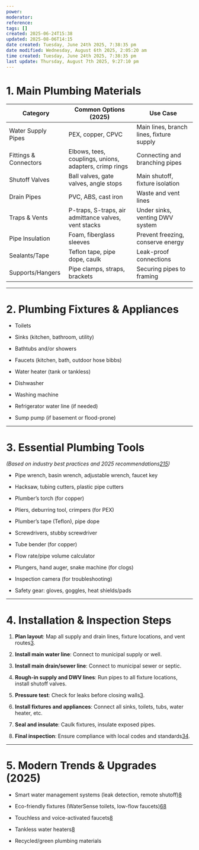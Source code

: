 ```yaml
---
power: 
moderator: 
reference: 
tags: []
created: 2025-06-24T15:38
updated: 2025-08-06T14:15
date created: Tuesday, June 24th 2025, 7:38:35 pm
date modified: Wednesday, August 6th 2025, 2:05:20 am
time created: Tuesday, June 24th 2025, 7:38:35 pm
last update: Thursday, August 7th 2025, 9:27:10 pm
---
```


# **1. Main Plumbing Materials**

|Category|Common Options (2025)|Use Case|
|---|---|---|
|Water Supply Pipes|PEX, copper, CPVC|Main lines, branch lines, fixture supply|
|Fittings & Connectors|Elbows, tees, couplings, unions, adapters, crimp rings|Connecting and branching pipes|
|Shutoff Valves|Ball valves, gate valves, angle stops|Main shutoff, fixture isolation|
|Drain Pipes|PVC, ABS, cast iron|Waste and vent lines|
|Traps & Vents|P-traps, S-traps, air admittance valves, vent stacks|Under sinks, venting DWV system|
|Pipe Insulation|Foam, fiberglass sleeves|Prevent freezing, conserve energy|
|Sealants/Tape|Teflon tape, pipe dope, caulk|Leak-proof connections|
|Supports/Hangers|Pipe clamps, straps, brackets|Securing pipes to framing|

---

# **2. Plumbing Fixtures & Appliances**

- Toilets
    
- Sinks (kitchen, bathroom, utility)
    
- Bathtubs and/or showers
    
- Faucets (kitchen, bath, outdoor hose bibbs)
    
- Water heater (tank or tankless)
    
- Dishwasher
    
- Washing machine
    
- Refrigerator water line (if needed)
    
- Sump pump (if basement or flood-prone)
    

---

# **3. Essential Plumbing Tools**

_(Based on industry best practices and 2025 recommendations[2](https://www.servicetitan.com/blog/best-plumbing-tools)[1](https://www.youtube.com/watch?v=jjno1ekToHQ)[5](https://www.nobroker.in/blog/plumbing-materials-name-list/))_

- Pipe wrench, basin wrench, adjustable wrench, faucet key
    
- Hacksaw, tubing cutters, plastic pipe cutters
    
- Plumber’s torch (for copper)
    
- Pliers, deburring tool, crimpers (for PEX)
    
- Plumber’s tape (Teflon), pipe dope
    
- Screwdrivers, stubby screwdriver
    
- Tube bender (for copper)
    
- Flow rate/pipe volume calculator
    
- Plungers, hand auger, snake machine (for clogs)
    
- Inspection camera (for troubleshooting)
    
- Safety gear: gloves, goggles, heat shields/pads
    

---

# **4. Installation & Inspection Steps**

1. **Plan layout**: Map all supply and drain lines, fixture locations, and vent routes[3](https://www.boomandbucket.com/blog/new-construction-plumbing).
    
2. **Install main water line**: Connect to municipal supply or well.
    
3. **Install main drain/sewer line**: Connect to municipal sewer or septic.
    
4. **Rough-in supply and DWV lines**: Run pipes to all fixture locations, install shutoff valves.
    
5. **Pressure test**: Check for leaks before closing walls[3](https://www.boomandbucket.com/blog/new-construction-plumbing).
    
6. **Install fixtures and appliances**: Connect all sinks, toilets, tubs, water heater, etc.
    
7. **Seal and insulate**: Caulk fixtures, insulate exposed pipes.
    
8. **Final inspection**: Ensure compliance with local codes and standards[3](https://www.boomandbucket.com/blog/new-construction-plumbing)[4](https://www.plumbworksinc.com/your-residential-plumbing-maintenance-guide-for-2025).
    

---

# **5. Modern Trends & Upgrades (2025)**

- Smart water management systems (leak detection, remote shutoff)[8](https://waterworkplumbing.com/top-plumbing-trends-2025/)
    
- Eco-friendly fixtures (WaterSense toilets, low-flow faucets)[6](https://www.dewolfecontracting.com/home-plumbing-fixture-upgrades-trends-to-watch-in-2025/)[8](https://waterworkplumbing.com/top-plumbing-trends-2025/)
    
- Touchless and voice-activated faucets[8](https://waterworkplumbing.com/top-plumbing-trends-2025/)
    
- Tankless water heaters[8](https://waterworkplumbing.com/top-plumbing-trends-2025/)
    
- Recycled/green plumbing materials